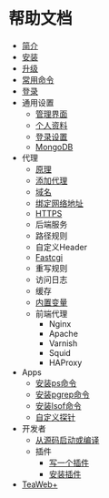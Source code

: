 # 帮助文档
* [简介](main/Summary.md)
* [安装](main/Install.md)
* [升级](main/Upgrade.md)
* [常用命令](main/Commands.md)
* [登录](main/Login.md)
* 通用设置
  * [管理界面](settings/Service.md)
  * [个人资料](settings/Profile.md)
  * [登录设置](settings/Login.md)
  * [MongoDB](settings/MongoDB.md)
* 代理
  * [原理](proxy/Architect.md)
  * [添加代理](proxy/CreateProxy.md)
  * [域名](proxy/Domain.md)
  * [绑定网络地址](proxy/Listen.md)
  * [HTTPS](proxy/HTTPS.md)
  * 后端服务
  * 路径规则
  * 自定义Header
  * [Fastcgi](proxy/Fastcgi.md)
  * 重写规则
  * 访问日志
  * 缓存
  * [内置变量](proxy/Variables.md)
  * 前端代理
    * Nginx
    * Apache
    * Varnish
    * Squid
    * HAProxy
* Apps
  * [安装ps命令](apps/InstallPs.md)
  * [安装pgrep命令](apps/InstallPgrep.md)
  * [安装lsof命令](apps/InstallLsof.md)    
  * [自定义探针](apps/Probe.md)
* 开发者
  * [从源码启动或编译](main/Build.md)    
  * 插件
    * [写一个插件](https://github.com/TeaWeb/plugin)
    * [安装插件](https://github.com/TeaWeb/plugin#%E5%AE%89%E8%A3%85%E6%8F%92%E4%BB%B6)  
* [TeaWeb+](plus/Index.md)  